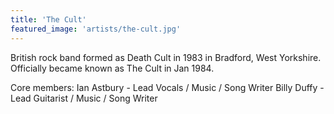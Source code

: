 ```yaml
---
title: 'The Cult'
featured_image: 'artists/the-cult.jpg'
---
```

British rock band formed as Death Cult in 1983 in Bradford, West Yorkshire. Officially became known as The Cult in Jan 1984.

Core members:
Ian Astbury - Lead Vocals /  Music / Song Writer
Billy Duffy - Lead Guitarist / Music / Song Writer

